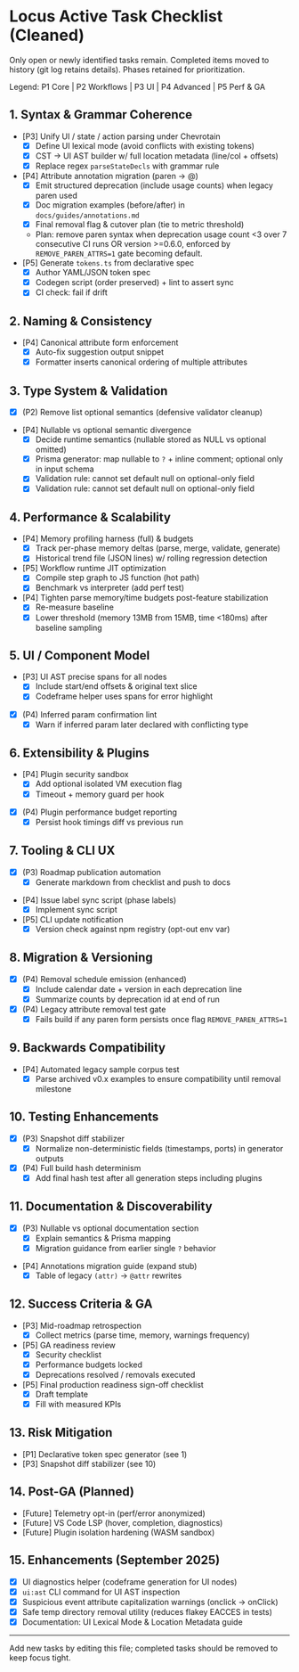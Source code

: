 # Locus Active Task Checklist (Cleaned)

Only open or newly identified tasks remain. Completed items moved to history (git log retains details). Phases retained for prioritization.

Legend: P1 Core | P2 Workflows | P3 UI | P4 Advanced | P5 Perf & GA

## 1. Syntax & Grammar Coherence
- [P3] Unify UI / state / action parsing under Chevrotain
  - [x] Define UI lexical mode (avoid conflicts with existing tokens)
  - [x] CST → UI AST builder w/ full location metadata (line/col + offsets)
  - [x] Replace regex `parseStateDecls` with grammar rule
- [P4] Attribute annotation migration (paren → @)
  - [x] Emit structured deprecation (include usage counts) when legacy paren used
  - [x] Doc migration examples (before/after) in `docs/guides/annotations.md`
  - [x] Final removal flag & cutover plan (tie to metric threshold)
  - Plan: remove paren syntax when deprecation usage count <3 over 7 consecutive CI runs OR version >=0.6.0, enforced by `REMOVE_PAREN_ATTRS=1` gate becoming default.
- [P5] Generate `tokens.ts` from declarative spec
  - [x] Author YAML/JSON token spec
  - [x] Codegen script (order preserved) + lint to assert sync
  - [x] CI check: fail if drift

## 2. Naming & Consistency
- [P4] Canonical attribute form enforcement
  - [x] Auto-fix suggestion output snippet
  - [x] Formatter inserts canonical ordering of multiple attributes

## 3. Type System & Validation
- [x] (P2) Remove list optional semantics (defensive validator cleanup)
- [P4] Nullable vs optional semantic divergence
  - [x] Decide runtime semantics (nullable stored as NULL vs optional omitted)
  - [x] Prisma generator: map nullable to `?` + inline comment; optional only in input schema
  - [x] Validation rule: cannot set default null on optional-only field
  - [x] Validation rule: cannot set default null on optional-only field

## 4. Performance & Scalability
- [P4] Memory profiling harness (full) & budgets
  - [x] Track per-phase memory deltas (parse, merge, validate, generate)
  - [x] Historical trend file (JSON lines) w/ rolling regression detection
- [P5] Workflow runtime JIT optimization
  - [x] Compile step graph to JS function (hot path)
  - [x] Benchmark vs interpreter (add perf test)
- [P4] Tighten parse memory/time budgets post-feature stabilization
  - [x] Re-measure baseline
  - [x] Lower threshold (memory 13MB from 15MB, time <180ms) after baseline sampling

## 5. UI / Component Model
- [P3] UI AST precise spans for all nodes
  - [x] Include start/end offsets & original text slice
  - [x] Codeframe helper uses spans for error highlight
- [x] (P4) Inferred param confirmation lint
  - [x] Warn if inferred param later declared with conflicting type

## 6. Extensibility & Plugins
- [P4] Plugin security sandbox
  - [x] Add optional isolated VM execution flag
  - [x] Timeout + memory guard per hook
- [x] (P4) Plugin performance budget reporting
  - [x] Persist hook timings diff vs previous run

## 7. Tooling & CLI UX
- [x] (P3) Roadmap publication automation
  - [x] Generate markdown from checklist and push to docs
- [P4] Issue label sync script (phase labels)
  - [x] Implement sync script
- [P5] CLI update notification
  - [x] Version check against npm registry (opt-out env var)

## 8. Migration & Versioning
- [x] (P4) Removal schedule emission (enhanced)
  - [x] Include calendar date + version in each deprecation line
  - [x] Summarize counts by deprecation id at end of run
- [x] (P4) Legacy attribute removal test gate
  - [x] Fails build if any paren form persists once flag `REMOVE_PAREN_ATTRS=1`

## 9. Backwards Compatibility
- [P4] Automated legacy sample corpus test
  - [x] Parse archived v0.x examples to ensure compatibility until removal milestone

## 10. Testing Enhancements
- [x] (P3) Snapshot diff stabilizer
  - [x] Normalize non-deterministic fields (timestamps, ports) in generator outputs
- [x] (P4) Full build hash determinism
  - [x] Add final hash test after all generation steps including plugins

## 11. Documentation & Discoverability
- [x] (P3) Nullable vs optional documentation section
  - [x] Explain semantics & Prisma mapping
  - [x] Migration guidance from earlier single `?` behavior
- [P4] Annotations migration guide (expand stub)
  - [x] Table of legacy `(attr)` → `@attr` rewrites

## 12. Success Criteria & GA
- [P3] Mid-roadmap retrospection
  - [x] Collect metrics (parse time, memory, warnings frequency)
- [P5] GA readiness review
  - [x] Security checklist
  - [x] Performance budgets locked
  - [x] Deprecations resolved / removals executed
- [P5] Final production readiness sign-off checklist
  - [x] Draft template
  - [x] Fill with measured KPIs

## 13. Risk Mitigation
- [P1] Declarative token spec generator (see 1)
- [P3] Snapshot diff stabilizer (see 10)

## 14. Post-GA (Planned)
- [Future] Telemetry opt-in (perf/error anonymized)
- [Future] VS Code LSP (hover, completion, diagnostics)
- [Future] Plugin isolation hardening (WASM sandbox)

## 15. Enhancements (September 2025)
- [x] UI diagnostics helper (codeframe generation for UI nodes)
- [x] `ui:ast` CLI command for UI AST inspection
- [x] Suspicious event attribute capitalization warnings (onclick -> onClick)
- [x] Safe temp directory removal utility (reduces flakey EACCES in tests)
- [x] Documentation: UI Lexical Mode & Location Metadata guide

---
Add new tasks by editing this file; completed tasks should be removed to keep focus tight.
